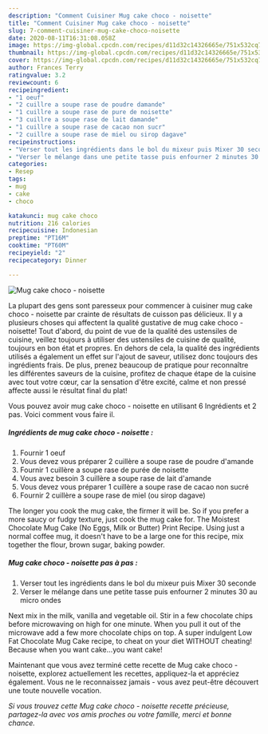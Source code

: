 ```yaml
---
description: "Comment Cuisiner Mug cake choco - noisette"
title: "Comment Cuisiner Mug cake choco - noisette"
slug: 7-comment-cuisiner-mug-cake-choco-noisette
date: 2020-08-11T16:31:08.058Z
image: https://img-global.cpcdn.com/recipes/d11d32c14326665e/751x532cq70/mug-cake-choco-noisette-photo-principale-de-la-recette.jpg
thumbnail: https://img-global.cpcdn.com/recipes/d11d32c14326665e/751x532cq70/mug-cake-choco-noisette-photo-principale-de-la-recette.jpg
cover: https://img-global.cpcdn.com/recipes/d11d32c14326665e/751x532cq70/mug-cake-choco-noisette-photo-principale-de-la-recette.jpg
author: Frances Terry
ratingvalue: 3.2
reviewcount: 6
recipeingredient:
- "1 oeuf"
- "2 cuillre a soupe rase de poudre damande"
- "1 cuillre a soupe rase de pure de noisette"
- "3 cuillre a soupe rase de lait damande"
- "1 cuillre a soupe rase de cacao non sucr"
- "2 cuillre a soupe rase de miel ou sirop dagave"
recipeinstructions:
- "Verser tout les ingrédients dans le bol du mixeur puis Mixer 30 seconde"
- "Verser le mélange dans une petite tasse puis enfourner 2 minutes 30 au micro ondes"
categories:
- Resep
tags:
- mug
- cake
- choco

katakunci: mug cake choco 
nutrition: 216 calories
recipecuisine: Indonesian
preptime: "PT16M"
cooktime: "PT60M"
recipeyield: "2"
recipecategory: Dinner

---
```



![Mug cake choco - noisette](https://img-global.cpcdn.com/recipes/d11d32c14326665e/751x532cq70/mug-cake-choco-noisette-photo-principale-de-la-recette.jpg)

La plupart des gens sont paresseux pour commencer à cuisiner mug cake choco - noisette par crainte de résultats de cuisson pas délicieux. Il y a plusieurs choses qui affectent la qualité gustative de mug cake choco - noisette! Tout d'abord, du point de vue de la qualité des ustensiles de cuisine, veillez toujours à utiliser des ustensiles de cuisine de qualité, toujours en bon état et propres. En dehors de cela, la qualité des ingrédients utilisés a également un effet sur l'ajout de saveur, utilisez donc toujours des ingrédients frais. De plus, prenez beaucoup de pratique pour reconnaître les différentes saveurs de la cuisine, profitez de chaque étape de la cuisine avec tout votre cœur, car la sensation d'être excité, calme et non pressé affecte aussi le résultat final du plat!

<!--inarticleads1-->

Vous pouvez avoir mug cake choco - noisette en utilisant 6 Ingrédients et 2 pas. Voici comment vous faire il.

##### Ingrédients de mug cake choco - noisette :

1. Fournir 1 oeuf
1. Vous devez vous préparer 2 cuillère a soupe rase de poudre d&#39;amande
1. Fournir 1 cuillère a soupe rase de purée de noisette
1. Vous avez besoin 3 cuillère a soupe rase de lait d&#39;amande
1. Vous devez vous préparer 1 cuillère a soupe rase de cacao non sucré
1. Fournir 2 cuillère a soupe rase de miel (ou sirop dagave)


The longer you cook the mug cake, the firmer it will be. So if you prefer a more saucy or fudgy texture, just cook the mug cake for. The Moistest Chocolate Mug Cake (No Eggs, Milk or Butter) Print Recipe. Using just a normal coffee mug, it doesn&#39;t have to be a large one for this recipe, mix together the flour, brown sugar, baking powder. 

<!--inarticleads2-->

##### Mug cake choco - noisette pas à pas :

1. Verser tout les ingrédients dans le bol du mixeur puis Mixer 30 seconde
1. Verser le mélange dans une petite tasse puis enfourner 2 minutes 30 au micro ondes


Next mix in the milk, vanilla and vegetable oil. Stir in a few chocolate chips before microwaving on high for one minute. When you pull it out of the microwave add a few more chocolate chips on top. A super indulgent Low Fat Chocolate Mug Cake recipe, to cheat on your diet WITHOUT cheating! Because when you want cake…you want cake! 

<!--inarticleads1-->

<p>
Maintenant que vous avez terminé cette recette de Mug cake choco - noisette, explorez actuellement les recettes, appliquez-la et appréciez également. Vous ne le reconnaissez jamais - vous avez peut-être découvert une toute nouvelle vocation.
</p>

<p>
<i>Si vous trouvez cette Mug cake choco - noisette recette précieuse, partagez-la avec vos amis proches ou votre famille, merci et bonne chance.</i>
</p>
